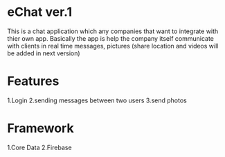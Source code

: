 # eChat ver.1

This is a chat application which any companies that want to integrate with thier own app.
Basically the app is help the company itself communicate with clients in real time messages, pictures (share location and videos will be added in next version)

# Features
1.Login
2.sending messages between two users
3.send photos

# Framework
1.Core Data
2.Firebase


